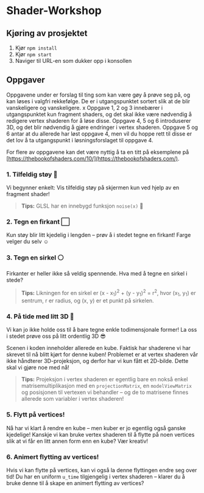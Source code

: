 # Shader-Workshop

## Kjøring av prosjektet

1. Kjør `npm install`
2. Kjør `npm start`
3. Naviger til URL-en som dukker opp i konsollen

## Oppgaver

Oppgavene under er forslag til ting som kan være gøy å prøve seg på, og kan løses i valgfri rekkefølge. De er i utgangspunktet sortert slik at de blir vanskeligere og vanskeligere.
x
Oppgave 1, 2 og 3 innebærer i utgangspunktet kun fragment shaders, og det skal ikke være nødvendig å redigere vertex shaderen for å løse disse. Oppgave 4, 5 og 6 introduserer 3D, og det blir nødvendig å gjøre endringer i vertex shaderen. Oppgave 5 og 6 antar at du allerede har løst oppgave 4, men vil du hoppe rett til disse er det lov å ta utgangspunkt i løsningsforslaget til oppgave 4.

For flere av oppgavene kan det være nyttig å ta en titt på eksemplene på [https://thebookofshaders.com/10/](https://thebookofshaders.com/).

### 1. Tilfeldig støy 📣

Vi begynner enkelt: Vis tilfeldig støy på skjermen kun ved hjelp av en fragment shader!

> **Tips:** GLSL har en innebygd funksjon `noise(x)` 🤫

### 2. Tegn en firkant ⬜

Kun støy blir litt kjedelig i lengden – prøv å i stedet tegne en firkant! Farge velger du selv ☺️

### 3. Tegn en sirkel ⚪

Firkanter er heller ikke så veldig spennende. Hva med å tegne en sirkel i stede?

> **Tips:** Likningen for en sirkel er (x - x<sub>1</sub>)<sup>2</sup> + (y - y<sub>1</sub>)<sup>2</sup> = r<sup>2</sup>, hvor (x<sub>1</sub>, y<sub>1</sub>) er sentrum, r er radius, og (x, y) er et punkt på sirkelen.

### 4. På tide med litt 3D 🧊

Vi kan jo ikke holde oss til å bare tegne enkle todimensjonale former! La oss i stedet prøve oss på litt ordentlig 3D 😎

Scenen i koden inneholder allerede en kube. Faktisk har shaderene vi har skrevet til nå blitt kjørt for denne kuben! Problemet er at vertex shaderen vår ikke håndterer 3D-projeksjon, og derfor har vi kun fått et 2D-bilde. Dette skal vi gjøre noe med nå!

> **Tips:** Projeksjon i vertex shaderen er egentlig bare en nokså enkel matrisemultiplikasjon med en `projectionMatrix`, en `modelViewMatrix` og posisjonen til vertexen vi behandler – og de to matrisene finnes allerede som variabler i vertex shaderen!

### 5. Flytt på vertices!

Nå har vi klart å rendre en kube – men kuber er jo egentlig også ganske kjedelige! Kanskje vi kan bruke vertex shaderen til å flytte på noen vertices slik at vi får en litt annen form enn en kube? Vær kreativ!

### 6. Animert flytting av vertices!

Hvis vi kan flytte på vertices, kan vi også la denne flyttingen endre seg over tid! Du har en uniform `u_time` tilgjengelig i vertex shaderen – klarer du å bruke denne til å skape en animert flytting av vertices?
